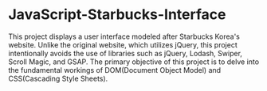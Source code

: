 # JavaScript-Starbucks-Interface
This project displays a user interface modeled after Starbucks Korea's website.
Unlike the original website, which utilizes jQuery, this project intentionally avoids the use of libraries such as jQuery, Lodash, Swiper, Scroll Magic, and GSAP. 
The primary objective of this project is to delve into the fundamental workings of DOM(Document Object Model) and CSS(Cascading Style Sheets).

